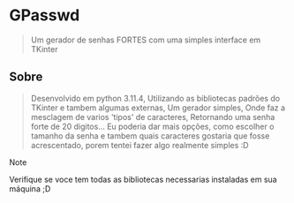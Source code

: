 # GPasswd
> Um gerador de senhas FORTES com uma simples interface em TKinter

## Sobre
> Desenvolvido em python 3.11.4, Utilizando as bibliotecas padrões do TKinter e tambem algumas externas, Um gerador simples, Onde faz a mesclagem de varios 'tipos' de caracteres, Retornando uma senha forte de 20 digitos... Eu poderia dar mais opções, como escolher o tamanho da senha e tambem quais caracteres gostaria que fosse acrescentado, porem tentei fazer algo realmente simples :D

> [!NOTE]
> Verifique se voce tem todas as bibliotecas necessarias instaladas em sua máquina ;D
